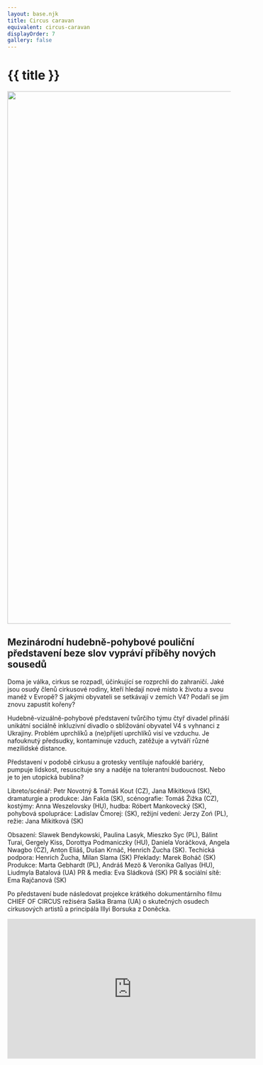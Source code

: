 ```yaml
---
layout: base.njk
title: Circus caravan
equivalent: circus-caravan
displayOrder: 7
gallery: false
---
```


# {{ title }}


<img src="/img/circus-caravan-poster.jpg" width="849" height="1200">

## Mezinárodní hudebně-pohybové pouliční představení beze slov vypráví příběhy nových sousedů

Doma je válka, cirkus se rozpadl, účinkující se rozprchli do zahraničí. Jaké jsou osudy členů cirkusové rodiny, kteří hledají nové místo k životu a svou manéž v Evropě? S jakými obyvateli se setkávají v zemích V4? Podaří se jim znovu zapustit kořeny?

Hudebně-vizuálně-pohybové představení tvůrčího týmu čtyř divadel přináší unikátní sociálně inkluzivní divadlo o sbližování obyvatel V4 s vyhnanci z Ukrajiny. Problém uprchlíků a (ne)přijetí uprchlíků visí ve vzduchu. Je nafouknutý předsudky, kontaminuje vzduch, zatěžuje a vytváří různé mezilidské distance.

Představení v podobě cirkusu a grotesky ventiluje nafouklé bariéry, pumpuje lidskost, resuscituje sny a naděje na tolerantní budoucnost. Nebo je to jen utopická bublina?

Libreto/scénář: Petr Novotný & Tomáš Kout (CZ), Jana Mikitková (SK), dramaturgie a produkce: Ján Fakla (SK), scénografie: Tomáš Žižka (CZ), kostýmy: Anna Weszelovsky (HU), hudba: Róbert Mankovecký (SK), pohybová spolupráce: Ladislav Čmorej: (SK), režijní vedení: Jerzy Zoń (PL), režie: Jana Mikitková (SK)

Obsazení: Slawek Bendykowski, Paulina Lasyk, Mieszko Syc (PL), Bálint Turai, Gergely Kiss, Dorottya Podmaniczky (HU), Daniela Voráčková, Angela Nwagbo (CZ), Anton Eliáš, Dušan Krnáč, Henrich Žucha (SK).
Techická podpora: Henrich Žucha, Milan Slama (SK)
Překlady: Marek Boháč (SK)
Produkce: Marta Gebhardt (PL), Andráš Mezö & Veronika Gallyas (HU), Liudmyla Batalová (UA)
PR & media: Eva Sládková (SK)
PR & sociální sítě: Ema Rajčanová (SK)

Po představení bude následovat projekce krátkého dokumentárního filmu CHIEF OF CIRCUS režiséra Saška Brama (UA) o skutečných osudech cirkusových artistů a principála Illyi Borsuka z Doněcka.

<iframe width="560" height="315" src="https://www.youtube-nocookie.com/embed/N5SRFF-l2e4?si=Md1EGLI3bWTfSBS0" title="YouTube video player" frameborder="0" allow="accelerometer; autoplay; clipboard-write; encrypted-media; gyroscope; picture-in-picture; web-share" referrerpolicy="strict-origin-when-cross-origin" allowfullscreen></iframe>